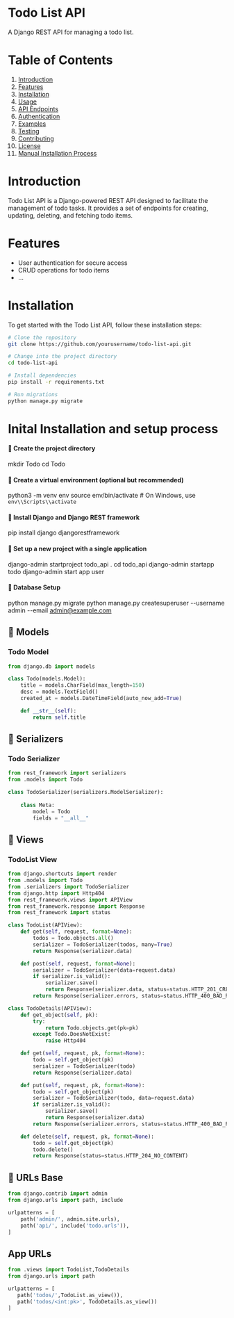 # Todo List API

A Django REST API for managing a todo list.

# Table of Contents

1. [Introduction](#introduction)
2. [Features](#features)
3. [Installation](#installation)
4. [Usage](#usage)
5. [API Endpoints](#api-endpoints)
6. [Authentication](#authentication)
7. [Examples](#examples)
8. [Testing](#testing)
9. [Contributing](#contributing)
10. [License](#license)
11. [Manual Installation Process](#installation)

# Introduction

Todo List API is a Django-powered REST API designed to facilitate the management of todo tasks. It provides a set of endpoints for creating, updating, deleting, and fetching todo items.

# Features

- User authentication for secure access
- CRUD operations for todo items
- ...

# Installation
To get started with the Todo List API, follow these installation steps:

```bash
# Clone the repository
git clone https://github.com/yourusername/todo-list-api.git

# Change into the project directory
cd todo-list-api

# Install dependencies
pip install -r requirements.txt

# Run migrations
python manage.py migrate
```
#  Inital Installation and setup process
#### 🌟 Create the project directory
mkdir Todo
cd Todo

#### 🌟 Create a virtual environment (optional but recommended)
python3 -m venv env
source env/bin/activate  # On Windows, use `env\\Scripts\\activate`

#### 🌟 Install Django and Django REST framework
pip install django djangorestframework

#### 🌟 Set up a new project with a single application
django-admin startproject todo_api .
cd todo_api
django-admin startapp todo
django-admin start app user

####  🌟 Database Setup
python manage.py migrate
python manage.py createsuperuser --username admin --email admin@example.com

## 🌟 Models
### Todo Model

```python
from django.db import models

class Todo(models.Model):
    title = models.CharField(max_length=150)
    desc = models.TextField()
    created_at = models.DateTimeField(auto_now_add=True)

    def __str__(self):
        return self.title
```

## 🌟 Serializers

### Todo Serializer

```python
from rest_framework import serializers
from .models import Todo

class TodoSerializer(serializers.ModelSerializer):
    
    class Meta:
        model = Todo
        fields = "__all__"

```
## 🌟 Views

### TodoList View

```python
from django.shortcuts import render
from .models import Todo
from .serializers import TodoSerializer
from django.http import Http404
from rest_framework.views import APIView
from rest_framework.response import Response
from rest_framework import status

class TodoList(APIView):
    def get(self, request, format=None):
        todos = Todo.objects.all()
        serializer = TodoSerializer(todos, many=True)
        return Response(serializer.data)

    def post(self, request, format=None):
        serializer = TodoSerializer(data=request.data)
        if serializer.is_valid():
            serializer.save()
            return Response(serializer.data, status=status.HTTP_201_CREATED)
        return Response(serializer.errors, status=status.HTTP_400_BAD_REQUEST)

class TodoDetails(APIView):
    def get_object(self, pk):
        try:
            return Todo.objects.get(pk=pk)
        except Todo.DoesNotExist:
            raise Http404

    def get(self, request, pk, format=None):
        todo = self.get_object(pk)
        serializer = TodoSerializer(todo)
        return Response(serializer.data)

    def put(self, request, pk, format=None):
        todo = self.get_object(pk)
        serializer = TodoSerializer(todo, data=request.data)
        if serializer.is_valid():
            serializer.save()
            return Response(serializer.data)
        return Response(serializer.errors, status=status.HTTP_400_BAD_REQUEST)

    def delete(self, request, pk, format=None):
        todo = self.get_object(pk)
        todo.delete()
        return Response(status=status.HTTP_204_NO_CONTENT)
```
## 🌟 URLs Base

```python
from django.contrib import admin
from django.urls import path, include

urlpatterns = [
    path('admin/', admin.site.urls),
    path('api/', include('todo.urls')),
]

```
## App URLs 
```python
from .views import TodoList,TodoDetails
from django.urls import path

urlpatterns = [
   path('todos/',TodoList.as_view()),
   path('todos/<int:pk>', TodoDetails.as_view())
]
